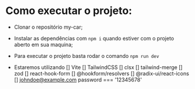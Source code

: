 # Como executar o projeto:
 - Clonar o repositório my-car;
 - Instalar as dependências com `npm i` quando estiver com o projeto aberto em sua maquina;
 - Para executar o projeto basta rodar o comando `npm run dev`




- Estaremos utilizando
  [] Vite
  [] TailwindCSS
  [] clsx
  [] tailwind-merge
  [] zod
  [] react-hook-form
  [] @hookform/resolvers
  [] @radix-ui/react-icons
  [] johndoe@example.com password === '12345678'
